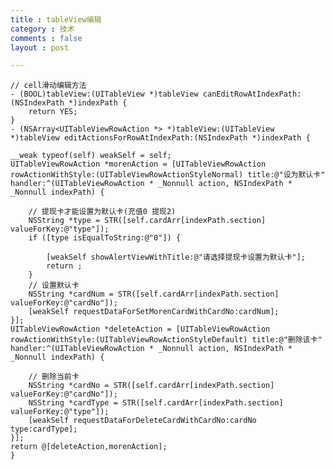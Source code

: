 ```yaml
---
title : tableView编辑
category : 技术
comments : false
layout : post

---
```




	// cell滑动编辑方法
	- (BOOL)tableView:(UITableView *)tableView canEditRowAtIndexPath:(NSIndexPath *)indexPath {
	    return YES;
	}
	- (NSArray<UITableViewRowAction *> *)tableView:(UITableView *)tableView editActionsForRowAtIndexPath:(NSIndexPath *)indexPath {
    
    __weak typeof(self) weakSelf = self;
    UITableViewRowAction *morenAction = [UITableViewRowAction rowActionWithStyle:(UITableViewRowActionStyleNormal) title:@"设为默认卡" handler:^(UITableViewRowAction * _Nonnull action, NSIndexPath * _Nonnull indexPath) {
        
        // 提现卡才能设置为默认卡(充值0 提现2)
        NSString *type = STR([self.cardArr[indexPath.section] valueForKey:@"type"]);
        if ([type isEqualToString:@"0"]) {
            
            [weakSelf showAlertViewWithTitle:@"请选择提现卡设置为默认卡"];
            return ;
        }
        // 设置默认卡
        NSString *cardNum = STR([self.cardArr[indexPath.section] valueForKey:@"cardNo"]);
        [weakSelf requestDataForSetMorenCardWithCardNo:cardNum];
    }];
    UITableViewRowAction *deleteAction = [UITableViewRowAction rowActionWithStyle:(UITableViewRowActionStyleDefault) title:@"删除该卡" handler:^(UITableViewRowAction * _Nonnull action, NSIndexPath * _Nonnull indexPath) {
        
        // 删除当前卡
        NSString *cardNo = STR([self.cardArr[indexPath.section] valueForKey:@"cardNo"]);
        NSString *cardType = STR([self.cardArr[indexPath.section] valueForKey:@"type"]);
        [weakSelf requestDataForDeleteCardWithCardNo:cardNo type:cardType];
    }];
    return @[deleteAction,morenAction];
	}
